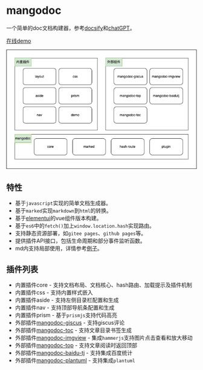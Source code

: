 # mangodoc
一个简单的doc文档构建器，参考[docsify](https://docsify.js.org/#/zh-cn/)和[chatGPT](https://chat.openai.com/chat)。

[在线demo](https://mg0324.github.io/mangodoc/)

![](static/images/demo.drawio.png)

## 特性
* 基于`javascript`实现的简单文档生成器。
* 基于`marked`实现`markdown`到`html`的转换。
* 基于[elementui](https://element.eleme.cn/#/zh-CN/component/installation)的vue组件版本构建。
* 基于`es6`中的`fetch()`加上`window.location.hash`实现路由。
* 支持静态资源部署，如`gitee pages`、`github pages`等。
* 提供插件API接口，包括生命周期和部分事件监听函数。
* md内支持局部使用，详情参考[例子](#/test)。

## 插件列表
* 内置插件core - 支持文档布局、文档核心、hash路由、加载提示及插件机制
* 内置插件css - 支持内置样式嵌入
* 内置插件aside - 支持左侧目录栏配置和生成
* 内置插件nav - 支持顶部导航条配置和生成
* 内置插件prism - 基于`prismjs`支持代码高亮
* 外部插件[mangodoc-giscus](https://github.com/mg0324/mangodoc-giscus) - 支持giscus评论
* 外部插件[mangodoc-toc](https://github.com/mg0324/mangodoc-toc) - 支持文章目录书签生成
* 外部插件[mangodoc-imgview](https://github.com/mg0324/mangodoc-imgview) - 集成`hammerjs`支持图片点击查看和放大移动
* 外部插件[mangodoc-top](https://github.com/mg0324/mangodoc-top) - 支持文章阅读时返回顶部
* 外部插件[mangodoc-baidu-tj](https://github.com/mg0324/mangodoc-baidu-tj) - 支持集成百度统计
* 外部插件[mangodoc-plantuml](https://github.com/mg0324/mangodoc-plantuml) - 支持集成`plantuml`